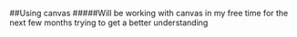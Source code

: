 ##Using canvas
#####Will be working with canvas in my free time for the next few months trying to get a better understanding
